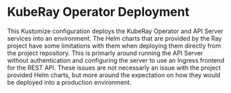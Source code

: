 # KubeRay Operator Deployment

This Kustomize configuration deploys the KubeRay Operator and API Server services into an environment. The Helm charts that are provided by the Ray project have some limitations with them when deploying them directly from the project repository. This is primarly around running the API Server without authentication and configuring the server to use an Ingress frontend for the REST API. These issues are not necessarly an issue with the project provided Helm charts, but more around the expectation on how they would be deployed into a production environment.
